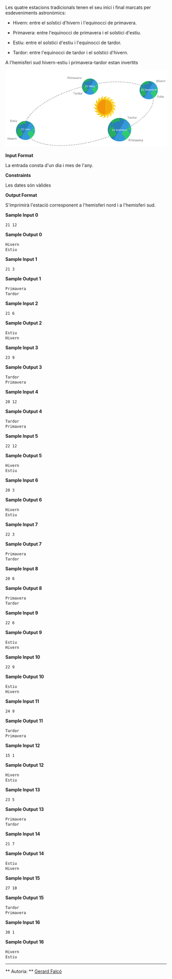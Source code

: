 Les quatre estacions tradicionals tenen el seu inici i final marcats per
esdeveniments astronòmics:

  - Hivern: entre el solstici d'hivern i l'equinocci de primavera.

  - Primavera: entre l'equinocci de primavera i el solstici d'estiu.

  - Estiu: entre el solstici d'estiu i l'equinocci de tardor.

  - Tardor: entre l'equinocci de tardor i el solstici d'hivern.

A l'hemisferi sud hivern-estiu i primavera-tardor estan invertits

![image](1556614140-ee3bab1cf9-estacions.png)

**Input Format**

La entrada consta d'un dia i mes de l'any.

**Constraints**

Les dates són vàlides

**Output Format**

S'imprimirà l'estació corresponent a l'hemisferi nord i a l'hemisferi
sud.

**Sample Input 0**

    21 12

**Sample Output 0**

    Hivern
    Estiu

**Sample Input 1**

    21 3

**Sample Output 1**

    Primavera
    Tardor

**Sample Input 2**

    21 6

**Sample Output 2**

    Estiu
    Hivern

**Sample Input 3**

    23 9

**Sample Output 3**

    Tardor
    Primavera

**Sample Input 4**

    20 12

**Sample Output 4**

    Tardor
    Primavera

**Sample Input 5**

    22 12

**Sample Output 5**

    Hivern
    Estiu

**Sample Input 6**

    20 3

**Sample Output 6**

    Hivern
    Estiu

**Sample Input 7**

    22 3

**Sample Output 7**

    Primavera
    Tardor

**Sample Input 8**

    20 6

**Sample Output 8**

    Primavera
    Tardor

**Sample Input 9**

    22 6

**Sample Output 9**

    Estiu
    Hivern

**Sample Input 10**

    22 9

**Sample Output 10**

    Estiu
    Hivern

**Sample Input 11**

    24 9

**Sample Output 11**

    Tardor
    Primavera

**Sample Input 12**

    15 1

**Sample Output 12**

    Hivern
    Estiu

**Sample Input 13**

    23 5

**Sample Output 13**

    Primavera
    Tardor

**Sample Input 14**

    21 7

**Sample Output 14**

    Estiu
    Hivern

**Sample Input 15**

    27 10

**Sample Output 15**

    Tardor
    Primavera

**Sample Input 16**

    30 1

**Sample Output 16**

    Hivern
    Estiu

----------

** Autoria: **
[Gerard Falcó](https://github.com/gerardfp)
